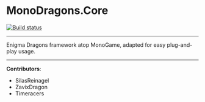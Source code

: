 # MonoDragons.Core

[![Build status](https://ci.appveyor.com/api/projects/status/75u0j2668n24f8g2/branch/master?svg=true)](https://ci.appveyor.com/project/EnigmaDragons/monodragons-core/branch/master)

----

Enigma Dragons framework atop MonoGame, adapted for easy plug-and-play usage.

----

<strong>Contributors</strong>:
- SilasReinagel
- ZavixDragon
- Timeracers
